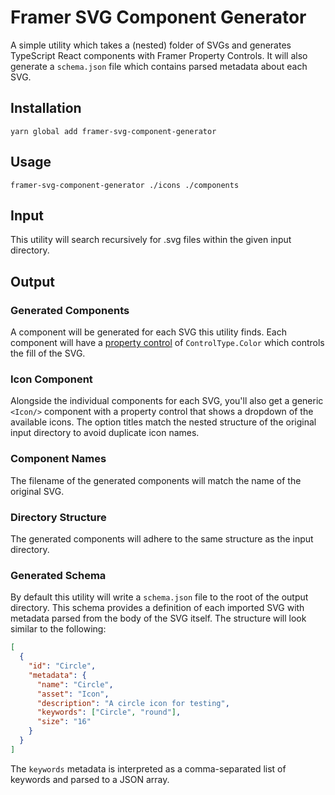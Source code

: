 # Framer SVG Component Generator

A simple utility which takes a (nested) folder of SVGs and generates TypeScript React components with Framer Property Controls. It will also generate a `schema.json` file which contains parsed metadata about each SVG.

## Installation

`yarn global add framer-svg-component-generator`

## Usage

`framer-svg-component-generator ./icons ./components`

## Input

This utility will search recursively for .svg files within the given input directory.

## Output

### Generated Components

A component will be generated for each SVG this utility finds. Each component will have a [property control](https://www.framer.com/api/property-controls/) of `ControlType.Color` which controls the fill of the SVG.

### Icon Component

Alongside the individual components for each SVG, you'll also get a generic `<Icon/>` component with a property control that shows a dropdown of the available icons. The option titles match the nested structure of the original input directory to avoid duplicate icon names.

### Component Names

The filename of the generated components will match the name of the original SVG.

### Directory Structure

The generated components will adhere to the same structure as the input directory.

### Generated Schema

By default this utility will write a `schema.json` file to the root of the output directory. This schema provides a definition of each imported SVG with metadata parsed from the body of the SVG itself. The structure will look similar to the following:

```json
[
  {
    "id": "Circle",
    "metadata": {
      "name": "Circle",
      "asset": "Icon",
      "description": "A circle icon for testing",
      "keywords": ["Circle", "round"],
      "size": "16"
    }
  }
]
```

The `keywords` metadata is interpreted as a comma-separated list of keywords and parsed to a JSON array.
